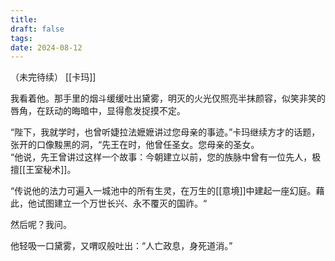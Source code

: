 ```yaml
---
title: 
draft: false
tags: 
date: 2024-08-12
---
```

（未完待续）
[[卡玛]]

我看着他。那手里的烟斗缓缓吐出黛雾，明灭的火光仅照亮半抹颜容，似笑非笑的唇角，在跃动的晦暗中，显得愈发捉摸不定。

“陛下，我就学时，也曾听婕拉法嬷嬷讲过您母亲的事迹。”卡玛继续方才的话题，张开的口像黢黑的洞，“先王在时，他曾任圣女。您母亲的圣女。  
“他说，先王曾讲过这样一个故事：今朝建立以前，您的族脉中曾有一位先人，极擅[[王室秘术]]。

“传说他的法力可遍入一城池中的所有生灵，在万生的[[意境]]中建起一座幻庭。藉此，他试图建立一个万世长兴、永不覆灭的国祚。“

然后呢？我问。

他轻吸一口黛雾，又喟叹般吐出：“人亡政息，身死道消。”

